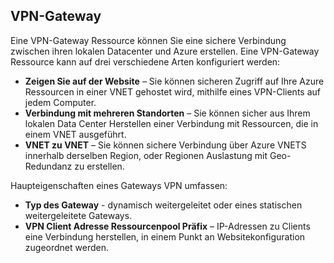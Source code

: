 ## <a name="vpn-gateway"></a>VPN-Gateway 
Eine VPN-Gateway Ressource können Sie eine sichere Verbindung zwischen ihren lokalen Datacenter und Azure erstellen. Eine VPN-Gateway Ressource kann auf drei verschiedene Arten konfiguriert werden:
 
- **Zeigen Sie auf der Website** – Sie können sicheren Zugriff auf Ihre Azure Ressourcen in einer VNET gehostet wird, mithilfe eines VPN-Clients auf jedem Computer. 
- **Verbindung mit mehreren Standorten** – Sie können sicher aus Ihrem lokalen Data Center Herstellen einer Verbindung mit Ressourcen, die in einem VNET ausgeführt. 
- **VNET zu VNET** – Sie können sichere Verbindung über Azure VNETS innerhalb derselben Region, oder Regionen Auslastung mit Geo-Redundanz zu erstellen.

Haupteigenschaften eines Gateways VPN umfassen:
 
- **Typ des Gateway** - dynamisch weitergeleitet oder eines statischen weitergeleitete Gateways. 
- **VPN Client Adresse Ressourcenpool Präfix** – IP-Adressen zu Clients eine Verbindung herstellen, in einem Punkt an Websitekonfiguration zugeordnet werden.